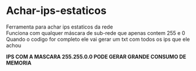 # Achar-ips-estaticos
Ferramenta para achar ips estaticos da rede<br />
Funciona com qualquer máscara de sub-rede que apenas contem 255 e 0
<br />
Quando o codigo for completo ele vai gerar um txt com todos os ips que ele achou

**IPS COM A MASCARA 255.255.0.0 PODE GERAR GRANDE CONSUMO DE MEMORIA**
